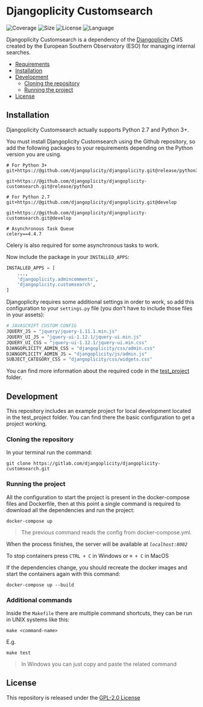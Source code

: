 # Djangoplicity Customsearch

![Coverage](https://img.shields.io/codecov/c/github/djangoplicity/djangoplicity-customsearch/develop)
![Size](https://img.shields.io/github/repo-size/djangoplicity/djangoplicity-customsearch)
![License](https://img.shields.io/github/license/djangoplicity/djangoplicity-customsearch)
![Language](https://img.shields.io/github/languages/top/djangoplicity/djangoplicity-customsearch)

Djangoplicity Customsearch is a dependency of the [Djangoplicity](https://github.com/djangoplicity/djangoplicity) CMS
created by the European Southern Observatory (ESO) for managing internal searches.

* [Requirements](#requirements)
* [Installation](#installation)
* [Development](#development)
    * [Cloning the repository](#cloning-the-repository)
    * [Running the project](#running-the-project)
* [License](#license)

## Installation
Djangoplicity Customsearch actually supports Python 2.7 and Python 3+.

You must install Djangoplicity Customsearch using the Github repository, so add the following packages to your
requirements depending on the Python version you are using.
```
# For Python 3+
git+https://@github.com/djangoplicity/djangoplicity.git@release/python3

git+https://@github.com/djangoplicity/djangoplicity-customsearch.git@release/python3

# For Python 2.7
git+https://@github.com/djangoplicity/djangoplicity.git@develop

git+https://@github.com/djangoplicity/djangoplicity-customsearch.git@develop

# Asynchronous Task Queue
celery==4.4.7
```
Celery is also required for some asynchronous tasks to work.

Now include the package in your `INSTALLED_APPS`:
```python
INSTALLED_APPS = [
    ...,
    'djangoplicity.admincomments',
    'djangoplicity.customsearch',
]
```

Djangoplicity requires some additional settings in order to work, so add this configuration to your `settings.py` 
file (you don't have to include those files in your assets):
```python
# JAVASCRIPT CUSTOM CONFIG
JQUERY_JS = "jquery/jquery-1.11.1.min.js"
JQUERY_UI_JS = "jquery-ui-1.12.1/jquery-ui.min.js"
JQUERY_UI_CSS = "jquery-ui-1.12.1/jquery-ui.min.css"
DJANGOPLICITY_ADMIN_CSS = "djangoplicity/css/admin.css"
DJANGOPLICITY_ADMIN_JS = "djangoplicity/js/admin.js"
SUBJECT_CATEGORY_CSS = "djangoplicity/css/widgets.css"
```

You can find more information about the required code in the [test_project](test_project) folder.

## Development

This repository includes an example project for local development located in the test_project folder. You can find
there the basic configuration to get a project working.
 
### Cloning the repository

In your terminal run the command:

```` 
git clone https://gitlab.com/djangoplicity/djangoplicity-customsearch.git
````

### Running the project

All the configuration to start the project is present in the docker-compose files and Dockerfile,
then at this point a single command is required to download all the dependencies and run the project:

```` 
docker-compose up
````

> The previous command reads the config from docker-compose.yml. 

When the process finishes, the server will be available at *`localhost:8002`*

To stop containers press `CTRL + C` in Windows or `⌘ + C` in MacOS

If the dependencies change, you should recreate the docker images and start the containers again with this command:

```` 
docker-compose up --build
````

### Additional commands

Inside the `Makefile` there are multiple command shortcuts, they can be run in UNIX systems like this:

```
make <command-name>
```

E.g.

```
make test
```

> In Windows you can just copy and paste the related command

## License

This repository is released under the [GPL-2.0 License](LICENSE)
